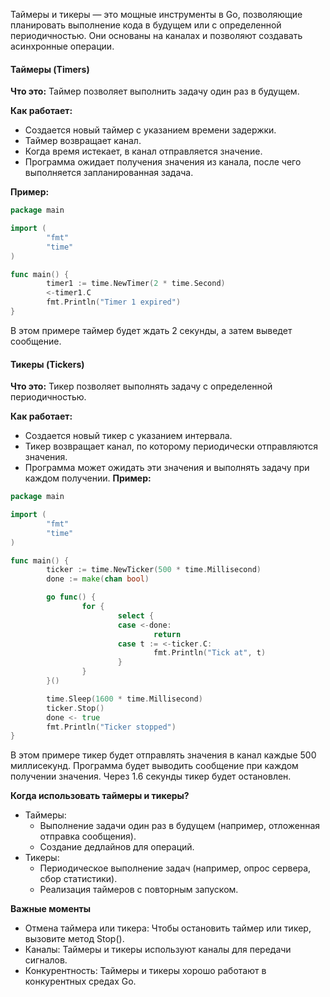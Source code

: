 
Таймеры и тикеры — это мощные инструменты в Go, позволяющие планировать выполнение кода в будущем или с определенной периодичностью. Они основаны на каналах и позволяют создавать асинхронные операции.
#### Таймеры (Timers)
 **Что это:** 
 Таймер позволяет выполнить задачу один раз в будущем.
 
 **Как работает:**
   * Создается новый таймер с указанием времени задержки.
   * Таймер возвращает канал.
   * Когда время истекает, в канал отправляется значение.
   * Программа ожидает получения значения из канала, после чего выполняется запланированная задача.
   
**Пример:**
```go
package main

import (
        "fmt"
        "time"
)

func main() {
        timer1 := time.NewTimer(2 * time.Second)
        <-timer1.C
        fmt.Println("Timer 1 expired")
}
```
В этом примере таймер будет ждать 2 секунды, а затем выведет сообщение.

#### Тикеры (Tickers)
 **Что это:** Тикер позволяет выполнять задачу с определенной периодичностью.
 
 **Как работает:**
   * Создается новый тикер с указанием интервала.
   * Тикер возвращает канал, по которому периодически отправляются значения.
   * Программа может ожидать эти значения и выполнять задачу при каждом получении.
**Пример:**
```go
package main

import (
        "fmt"
        "time"
)

func main() {
        ticker := time.NewTicker(500 * time.Millisecond)
        done := make(chan bool)

        go func() {
                for {
                        select {
                        case <-done:
                                return
                        case t := <-ticker.C:
                                fmt.Println("Tick at", t)
                        }
                }
        }()

        time.Sleep(1600 * time.Millisecond)
        ticker.Stop()
        done <- true
        fmt.Println("Ticker stopped")
}
```
В этом примере тикер будет отправлять значения в канал каждые 500 миллисекунд. Программа будет выводить сообщение при каждом получении значения. Через 1.6 секунды тикер будет остановлен.

**Когда использовать таймеры и тикеры?**
 * Таймеры:
   * Выполнение задачи один раз в будущем (например, отложенная отправка сообщения).
   * Создание дедлайнов для операций.
 * Тикеры:
   * Периодическое выполнение задач (например, опрос сервера, сбор статистики).
   * Реализация таймеров с повторным запуском.
   
**Важные моменты**
 * Отмена таймера или тикера: Чтобы остановить таймер или тикер, вызовите метод Stop().
 * Каналы: Таймеры и тикеры используют каналы для передачи сигналов.
 * Конкурентность: Таймеры и тикеры хорошо работают в конкурентных средах Go.
 